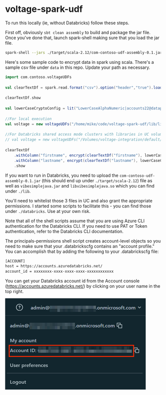 # voltage-spark-udf

To run this locally (ie, without Databricks) follow these steps.

First off, obviously `sbt clean assembly` to build and package the jar file. Once you've done that, launch spark-shell making sure that you load the jar file.

```bash
spark-shell --jars ./target/scala-2.12/com-contoso-udf-assembly-0.1.jar
```

Here's some sample code to encrypt data in spark using scala. There's a sample csv file under `data` in this repo. Update your path as necessary.

```scala
import com.contoso.voltageUDFs

val clearTextDf = spark.read.format("csv").option("header","true").load("/home/mike/code/voltage-spark-udf/data/test.csv")

clearTextDf.show

val lowerCaseCryptoConfig = lit("LowerCaseAlphaNumeric|accounts22@dataprotection.voltage.com|voltage123")

//For local execution
val voltage = new voltageUDFs("/home/mike/code/voltage-spark-udf/lib/libvibesimplejava.so", "https://voltage-pp-0000.dataprotection.voltage.com/policy/clientPolicy.xml")

//For Databricks shared access mode clusters with libraries in UC volumes:
// val voltage = new voltageUDFs("/Volumes/voltage-integration/default/lib/libvibesimplejava.so", "https://voltage-pp-0000.dataprotection.voltage.com/policy/clientPolicy.xml")

clearTextDf
    .withColumn("firstname", encrypt(clearTextDf("firstname"), lowerCaseCryptoConfig))
    .withColumn("lastname", encrypt(clearTextDf("lastname"), lowerCaseCryptoConfig))
    .show
```

If you want to run in Databricks, you need to upload the `com-contoso-udf-assembly-0.1.jar` (this should end up under `./target/scala-2.12`) file as well as `vibesimplejava.jar` and `libvibesimplejava.so` which you can find under `./lib`.

You'll need to whitelist those 3 files in UC and also grant the appropriate permissions. I started some scripts to facilitate this - you can find those under `./databricks`. Use at your own risk. 

Note that all of the shell scripts assume that you are using Azure CLI authentication for the Databricks CLI. If you need to use PAT or Token authentication, refer to the Databricks CLI documentation.

The principals-permissions shell script creates account-level objects so you need to make sure that your .databrickscfg contains an "account profile." You can accomplish that by adding the following to your .databrickscfg file:

```bash
[ACCOUNT]
host = https://accounts.azuredatabricks.net/
account_id = xxxxxxxx-xxxx-xxxx-xxxx-xxxxxxxxxxxx
```
You can get your Databricks account id from the Account console (https://accounts.azuredatabricks.net/) by clicking on your user name in the top right.

![Account Id](docs/account-id.png)
